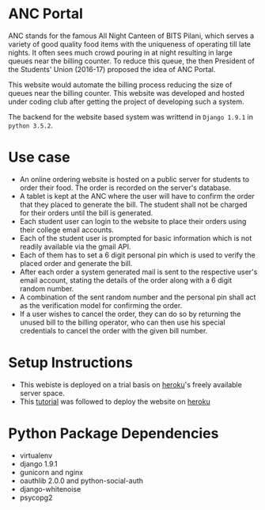 # ANC Portal

ANC stands for the famous All Night Canteen of BITS Pilani, which serves a variety of good quality food items with the uniqueness of operating till late nights. It often sees much crowd pouring in at night resulting in large queues near the billing counter. To reduce this queue, the then President of the Students' Union (2016-17) proposed the idea of ANC Portal.

This website would automate the billing process reducing the size of queues near the billing counter. This website was developed and hosted under coding club after getting the project of developing such a system.

The backend for the website based system was writtend in `Django 1.9.1` in `python 3.5.2`.

# Use case

- An online ordering website is hosted on a public server for students to order their food. The order is recorded on the server's database.
- A tablet is kept at the ANC where the user will have to confirm the order that they placed to generate the bill. The student shall not be charged for their orders until the bill is generated.
- Each student user can login to the website to place their orders using their college email accounts.
- Each of the student user is prompted for basic information which is not readily available via the gmail API.
- Each of them has to set a 6 digit personal pin which is used to verify the placed order and generate the bill.
- After each order a system generated mail is sent to the respective user's email account, stating the details of the order along with a 6 digit random number.
- A combination of the sent random number and the personal pin shall act as the verification model for confirming the order.
- If a user wishes to cancel the order, they can do so by returning the unused bill to the billing operator, who can then use his special credentials to cancel the order with the given bill number.

# Setup Instructions

- This webiste is deployed on a trial basis on [heroku](https://www.heroku.com/)'s freely available server space.
- This [tutorial](https://djangogirls.gitbooks.io/django-girls-tutorial-extensions/heroku/) was followed to deploy the website on [heroku](https://www.heroku.com/)

# Python Package Dependencies

- virtualenv
- django 1.9.1
- gunicorn and nginx
- oauthlib 2.0.0 and python-social-auth
- django-whitenoise
- psycopg2
